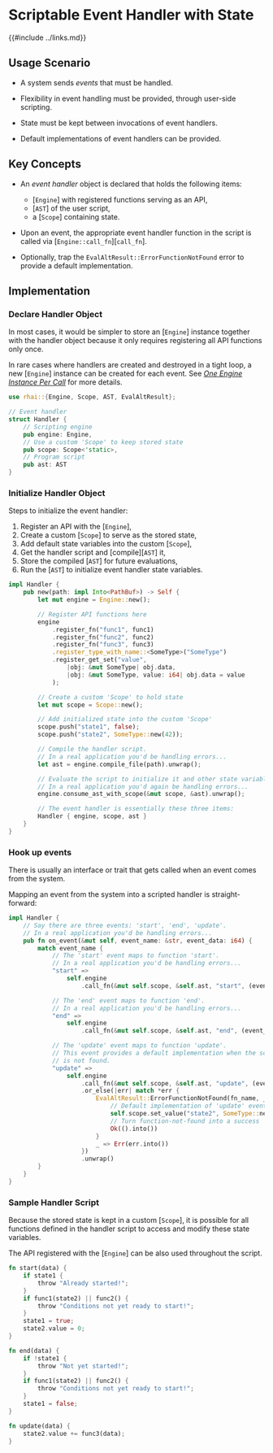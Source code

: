 Scriptable Event Handler with State
==================================

{{#include ../links.md}}


Usage Scenario
--------------

* A system sends _events_ that must be handled.

* Flexibility in event handling must be provided, through user-side scripting.

* State must be kept between invocations of event handlers.

* Default implementations of event handlers can be provided.


Key Concepts
------------

* An _event handler_ object is declared that holds the following items:
  * [`Engine`] with registered functions serving as an API,
  * [`AST`] of the user script,
  * a [`Scope`] containing state.

* Upon an event, the appropriate event handler function in the script is called via [`Engine::call_fn`][`call_fn`].

* Optionally, trap the `EvalAltResult::ErrorFunctionNotFound` error to provide a default implementation.


Implementation
--------------

### Declare Handler Object

In most cases, it would be simpler to store an [`Engine`] instance together with the handler object
because it only requires registering all API functions only once.

In rare cases where handlers are created and destroyed in a tight loop, a new [`Engine`] instance
can be created for each event. See [_One Engine Instance Per Call_](parallel.md) for more details.

```rust
use rhai::{Engine, Scope, AST, EvalAltResult};

// Event handler
struct Handler {
    // Scripting engine
    pub engine: Engine,
    // Use a custom 'Scope' to keep stored state
    pub scope: Scope<'static>,
    // Program script
    pub ast: AST
}
```

### Initialize Handler Object

Steps to initialize the event handler:

1. Register an API with the [`Engine`],
2. Create a custom [`Scope`] to serve as the stored state,
3. Add default state variables into the custom [`Scope`],
4. Get the handler script and [compile][`AST`] it,
5. Store the compiled [`AST`] for future evaluations,
6. Run the [`AST`] to initialize event handler state variables.

```rust
impl Handler {
    pub new(path: impl Into<PathBuf>) -> Self {
        let mut engine = Engine::new();

        // Register API functions here
        engine
            .register_fn("func1", func1)
            .register_fn("func2", func2)
            .register_fn("func3", func3)
            .register_type_with_name::<SomeType>("SomeType")
            .register_get_set("value",
                |obj: &mut SomeType| obj.data,
                |obj: &mut SomeType, value: i64| obj.data = value
            );

        // Create a custom 'Scope' to hold state
        let mut scope = Scope::new();

        // Add initialized state into the custom 'Scope'
        scope.push("state1", false);
        scope.push("state2", SomeType::new(42));

        // Compile the handler script.
        // In a real application you'd be handling errors...
        let ast = engine.compile_file(path).unwrap();

        // Evaluate the script to initialize it and other state variables.
        // In a real application you'd again be handling errors...
        engine.consume_ast_with_scope(&mut scope, &ast).unwrap();

        // The event handler is essentially these three items:
        Handler { engine, scope, ast }
    }
}
```

### Hook up events

There is usually an interface or trait that gets called when an event comes from the system.

Mapping an event from the system into a scripted handler is straight-forward:

```rust
impl Handler {
    // Say there are three events: 'start', 'end', 'update'.
    // In a real application you'd be handling errors...
    pub fn on_event(&mut self, event_name: &str, event_data: i64) {
        match event_name {
            // The 'start' event maps to function 'start'.
            // In a real application you'd be handling errors...
            "start" =>
                self.engine
                    .call_fn(&mut self.scope, &self.ast, "start", (event_data,)).unwrap(),

            // The 'end' event maps to function 'end'.
            // In a real application you'd be handling errors...
            "end" =>
                self.engine
                    .call_fn(&mut self.scope, &self.ast, "end", (event_data,)).unwrap(),

            // The 'update' event maps to function 'update'.
            // This event provides a default implementation when the scripted function
            // is not found.
            "update" =>
                self.engine
                    .call_fn(&mut self.scope, &self.ast, "update", (event_data,))
                    .or_else(|err| match *err {
                        EvalAltResult::ErrorFunctionNotFound(fn_name, _) if fn_name == "update" => {
                            // Default implementation of 'update' event handler
                            self.scope.set_value("state2", SomeType::new(42));
                            // Turn function-not-found into a success
                            Ok(().into())
                        }
                        _ => Err(err.into())
                    })
                    .unwrap()
        }
    }
}
```

### Sample Handler Script

Because the stored state is kept in a custom [`Scope`], it is possible for all functions defined
in the handler script to access and modify these state variables.

The API registered with the [`Engine`] can be also used throughout the script.

```rust
fn start(data) {
    if state1 {
        throw "Already started!";
    }
    if func1(state2) || func2() {
        throw "Conditions not yet ready to start!";
    }
    state1 = true;
    state2.value = 0;
}

fn end(data) {
    if !state1 {
        throw "Not yet started!";
    }
    if func1(state2) || func2() {
        throw "Conditions not yet ready to start!";
    }
    state1 = false;
}

fn update(data) {
    state2.value += func3(data);
}
```
